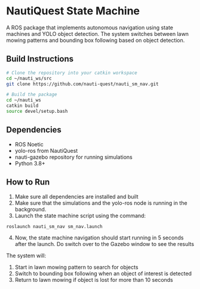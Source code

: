 # NautiQuest State Machine

A ROS package that implements autonomous navigation using state machines and YOLO object detection. The system switches between lawn mowing patterns and bounding box following based on object detection.

## Build Instructions

```bash
# Clone the repository into your catkin workspace
cd ~/nauti_ws/src
git clone https://github.com/nauti-quest/nauti_sm_nav.git

# Build the package
cd ~/nauti_ws
catkin build
source devel/setup.bash
```

## Dependencies

- ROS Noetic
- yolo-ros from NautiQuest
- nauti-gazebo repository for running simulations
- Python 3.8+

## How to Run

1. Make sure all dependencies are installed and built
2. Make sure that the simulations and the yolo-ros node is running in the background.
3. Launch the state machine script using the command:
```bash
roslaunch nauti_sm_nav sm_nav.launch
```
4. Now, the state machine navigation should start running in 5 seconds after the launch. Do switch over to the Gazebo window to see the results

The system will:
1. Start in lawn mowing pattern to search for objects
2. Switch to bounding box following when an object of interest is detected
3. Return to lawn mowing if object is lost for more than 10 seconds
